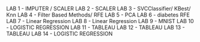 LAB 1 - IMPUTER / SCALER
LAB 2 - SCALER
LAB 3 - SVCClassifier/ KBest/ Knn
LAB 4 - Filter Based Methods/ RFE
LAB 5 - PCA
LAB 6 - diabetes RFE
LAB 7 - Linear Regression
LAB 8 - Linear Regression
LAB 9 - MNIST
LAB 10 - LOGISTIC REGRESSION
LAB 11 - TABLEAU 
LAB 12 - TABLEAU
LAB 13 - TABLEAU
LAB 14 - LOGISTIC REGRESSION
